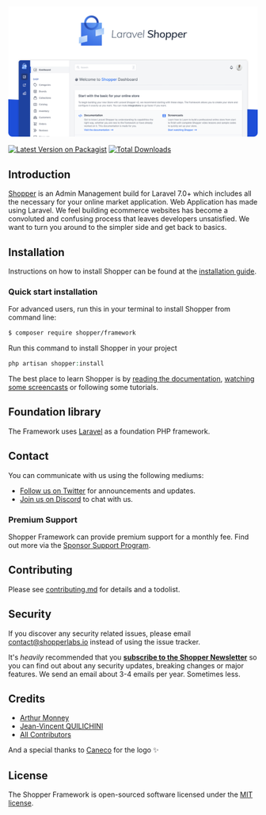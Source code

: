 <p align="center">
    <a href="https://laravelshopper.io/" title="Shopper Dashboard Screenshoot"><img src="/art/socialcard.png"></a>
</p>

[![Latest Version on Packagist][ico-version]][link-packagist]
[![Total Downloads][ico-downloads]][link-downloads]

## Introduction

[Shopper](https://laravelshopper.io) is an Admin Management build for Laravel 7.0+ which includes all the necessary for your online market application.
Web Application has made using Laravel. We feel building ecommerce websites has become a convoluted and confusing process that leaves developers unsatisfied.
We want to turn you around to the simpler side and get back to basics.

## Installation

Instructions on how to install Shopper can be found at the [installation guide](https://docs.laravelshopper.io/docs/installation).

### Quick start installation

For advanced users, run this in your terminal to install Shopper from command line:

``` bash
$ composer require shopper/framework
```

Run this command to install Shopper in your project

```php
php artisan shopper:install
```

The best place to learn Shopper is by [reading the documentation](https://docs.laravelshopper.io), [watching some screencasts](https://docs.laravelshopper.io/screencasts) or following some tutorials.

## Foundation library

The Framework uses [Laravel](https://laravel.com) as a foundation PHP framework.

## Contact

You can communicate with us using the following mediums:

* [Follow us on Twitter](https://twitter.com/laravelshopper) for announcements and updates.
* [Join us on Discord](https://laravelshopper.io/discord) to chat with us.

### Premium Support

Shopper Framework can provide premium support for a monthly fee. Find out more via the [Sponsor Support Program](https://github.com/sponsors/sense).

## Contributing

Please see [contributing.md](contributing.md) for details and a todolist.

## Security

If you discover any security related issues, please email contact@shopperlabs.io instead of using the issue tracker.

It's _heavily_ recommended that you **[subscribe to the Shopper Newsletter](http://laravelshopper.io)** so you can find out about any security updates, breaking changes or major features.
We send an email about 3-4 emails per year. Sometimes less.

## Credits

-   [Arthur Monney][link-author]
-   [Jean-Vincent QUILICHINI][link-author-2]
-   [All Contributors][link-contributors]

And a special thanks to [Caneco](https://twitter.com/caneco) for the logo ✨

## License

The Shopper Framework is open-sourced software licensed under the [MIT license](https://opensource.org/licenses/MIT).

[ico-version]: https://img.shields.io/packagist/v/shopper/framework.svg?style=flat-square
[ico-downloads]: https://img.shields.io/packagist/dt/shopper/framework.svg?style=flat-square
[ico-travis]: https://img.shields.io/travis/shopper/framework/master.svg?style=flat-square
[link-packagist]: https://packagist.org/packages/shopper/framework
[link-downloads]: https://packagist.org/packages/shopper/framework
[link-travis]: https://travis-ci.org/shopper/framework
[link-author]: https://github.com/mckenziearts
[link-author-2]: https://github.com/sense
[link-contributors]: ../../contributors
